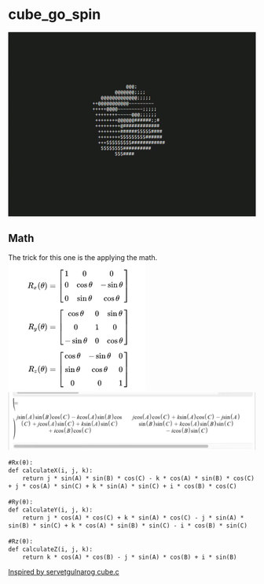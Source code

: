 # cube_go_spin
![gif of my ascii cube spinning](./spin.gif)

## Math
The trick for this one is the applying the math.<br>
![basic rotation matrix](./basic_3D_rotation.png)
![basic rotation matrix distributed across "i, j, k"](./distributed_rotation_xyz_equation.png)

```
#Rx(θ):
def calculateX(i, j, k):
    return j * sin(A) * sin(B) * cos(C) - k * cos(A) * sin(B) * cos(C) + j * cos(A) * sin(C) + k * sin(A) * sin(C) + i * cos(B) * cos(C)

#Ry(θ):
def calculateY(i, j, k):
    return j * cos(A) * cos(C) + k * sin(A) * cos(C) - j * sin(A) * sin(B) * sin(C) + k * cos(A) * sin(B) * sin(C) - i * cos(B) * sin(C)

#Rz(θ):
def calculateZ(i, j, k):
    return k * cos(A) * cos(B) - j * sin(A) * cos(B) + i * sin(B)

```
[Inspired by servetgulnarog cube.c](https://github.com/servetgulnaroglu/cube.c)

